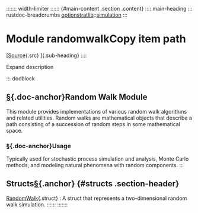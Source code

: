 ::::::: width-limiter
:::::: {#main-content .section .content}
:::: main-heading
::: rustdoc-breadcrumbs
[optionstratlib](../../index.html)::[simulation](../index.html)
:::

# Module randomwalkCopy item path

[[Source](../../../src/optionstratlib/simulation/randomwalk.rs.html#6-753){.src}
]{.sub-heading}
::::

Expand description

::: docblock
## [§](#random-walk-module){.doc-anchor}Random Walk Module

This module provides implementations of various random walk algorithms
and related utilities. Random walks are mathematical objects that
describe a path consisting of a succession of random steps in some
mathematical space.

### [§](#usage){.doc-anchor}Usage

Typically used for stochastic process simulation and analysis, Monte
Carlo methods, and modeling natural phenomena with random components.
:::

## Structs[§](#structs){.anchor} {#structs .section-header}

[RandomWalk](struct.RandomWalk.html "struct optionstratlib::simulation::randomwalk::RandomWalk"){.struct}
:   A struct that represents a two-dimensional random walk simulation.
::::::
:::::::
